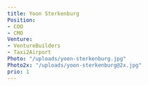 ```yaml
---
title: Yoon Sterkenburg
Position:
- COO
- CMO
Venture:
- VentureBuilders
- Taxi2Airport
Photo: "/uploads/yoon-sterkenburg.jpg"
Photo2x: "/uploads/yoon-sterkenburg@2x.jpg"
prio: 1
---
```


